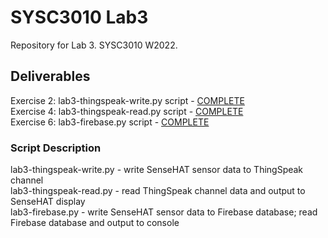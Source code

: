 <h1>SYSC3010 Lab3</h1>
<p>
Repository for Lab 3. SYSC3010 W2022.
</p>

<h2>Deliverables</h2>
Exercise 2: lab3-thingspeak-write.py script - <a href="./lab3-thingspeak-write.py">COMPLETE</a> <br>
Exercise 4: lab3-thingspeak-read.py script - <a href="./lab3-thingspeak-read.py">COMPLETE</a> <br>
Exercise 6: lab3-firebase.py script - <a href="./lab3-firebase.py">COMPLETE</a> <br>


<h3>Script Description</h3>
lab3-thingspeak-write.py - write SenseHAT sensor data to ThingSpeak channel<br>
lab3-thingspeak-read.py - read ThingSpeak channel data and output to SenseHAT display <br>
lab3-firebase.py - write SenseHAT sensor data to Firebase database; read Firebase database and output to console <br>
